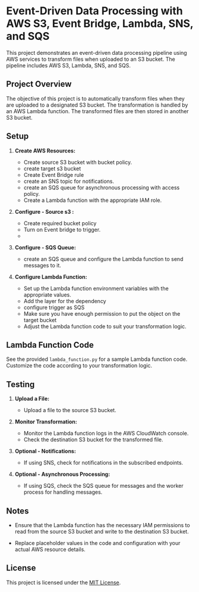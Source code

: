 # Event-Driven Data Processing with AWS S3, Event Bridge, Lambda, SNS, and SQS

This project demonstrates an event-driven data processing pipeline using AWS services to transform files when uploaded to an S3 bucket. The pipeline includes AWS S3, Lambda, SNS, and SQS.

## Project Overview

The objective of this project is to automatically transform files when they are uploaded to a designated S3 bucket. The transformation is handled by an AWS Lambda function. The transformed files are then stored in another S3 bucket.

## Setup

1. **Create AWS Resources:**
   - Create source S3 bucket with bucket policy.
   - create target s3 bucket 
   - Create Event Bridge rule
   - create an SNS topic for notifications.
   - create an SQS queue for asynchronous processing with access policy.
   - Create a Lambda function with the appropriate IAM role.
   
2. **Configure - Source s3 :**
   - Create required bucket policy
   - Turn on Event bridge to trigger.
   - 
3. **Configure - SQS Queue:**
   - create an SQS queue and configure the Lambda function to send messages to it.

4. **Configure Lambda Function:**
   - Set up the Lambda function environment variables with the appropriate values.
   - Add the layer for the dependency
   - configure trigger as SQS
   - Make sure you have enough permission to put the object on the target bucket
   - Adjust the Lambda function code to suit your transformation logic.


## Lambda Function Code

See the provided `lambda_function.py` for a sample Lambda function code. Customize the code according to your transformation logic.

## Testing

1. **Upload a File:**
   - Upload a file to the source S3 bucket.

2. **Monitor Transformation:**
   - Monitor the Lambda function logs in the AWS CloudWatch console.
   - Check the destination S3 bucket for the transformed file.

3. **Optional - Notifications:**
   - If using SNS, check for notifications in the subscribed endpoints.

4. **Optional - Asynchronous Processing:**
   - If using SQS, check the SQS queue for messages and the worker process for handling messages.

## Notes

- Ensure that the Lambda function has the necessary IAM permissions to read from the source S3 bucket and write to the destination S3 bucket.

- Replace placeholder values in the code and configuration with your actual AWS resource details.

## License

This project is licensed under the [MIT License](LICENSE).
